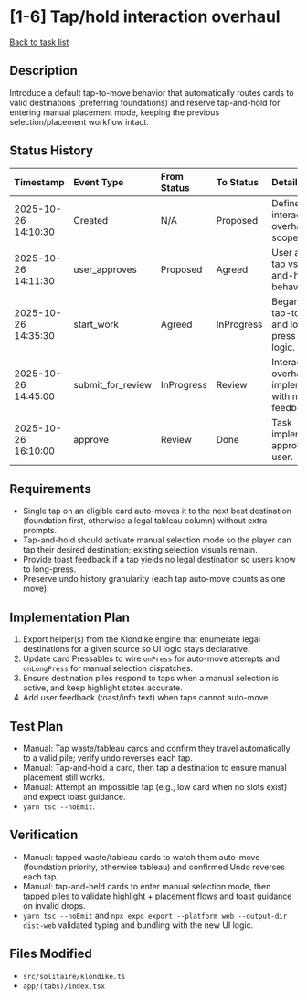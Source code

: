 # [1-6] Tap/hold interaction overhaul

[Back to task list](../tasks.md)

## Description
Introduce a default tap-to-move behavior that automatically routes cards to valid destinations (preferring foundations) and reserve tap-and-hold for entering manual placement mode, keeping the previous selection/placement workflow intact.

## Status History
| Timestamp | Event Type | From Status | To Status | Details | User |
| :-- | :-- | :-- | :-- | :-- | :-- |
| 2025-10-26 14:10:30 | Created | N/A | Proposed | Defined interaction overhaul scope. | ai_agent |
| 2025-10-26 14:11:30 | user_approves | Proposed | Agreed | User asked for tap vs. tap-and-hold behaviors. | user |
| 2025-10-26 14:35:30 | start_work | Agreed | InProgress | Began wiring tap-to-move and long-press selection logic. | ai_agent |
| 2025-10-26 14:45:00 | submit_for_review | InProgress | Review | Interaction overhaul implemented with new toast feedback. | ai_agent |
| 2025-10-26 16:10:00 | approve | Review | Done | Task implementation approved by user. | user |

## Requirements
- Single tap on an eligible card auto-moves it to the next best destination (foundation first, otherwise a legal tableau column) without extra prompts.
- Tap-and-hold should activate manual selection mode so the player can tap their desired destination; existing selection visuals remain.
- Provide toast feedback if a tap yields no legal destination so users know to long-press.
- Preserve undo history granularity (each tap auto-move counts as one move).

## Implementation Plan
1. Export helper(s) from the Klondike engine that enumerate legal destinations for a given source so UI logic stays declarative.
2. Update card Pressables to wire `onPress` for auto-move attempts and `onLongPress` for manual selection dispatches.
3. Ensure destination piles respond to taps when a manual selection is active, and keep highlight states accurate.
4. Add user feedback (toast/info text) when taps cannot auto-move.

## Test Plan
- Manual: Tap waste/tableau cards and confirm they travel automatically to a valid pile; verify undo reverses each tap.
- Manual: Tap-and-hold a card, then tap a destination to ensure manual placement still works.
- Manual: Attempt an impossible tap (e.g., low card when no slots exist) and expect toast guidance.
- `yarn tsc --noEmit`.

## Verification
- Manual: tapped waste/tableau cards to watch them auto-move (foundation priority, otherwise tableau) and confirmed Undo reverses each tap.
- Manual: tap-and-held cards to enter manual selection mode, then tapped piles to validate highlight + placement flows and toast guidance on invalid drops.
- `yarn tsc --noEmit` and `npx expo export --platform web --output-dir dist-web` validated typing and bundling with the new UI logic.

## Files Modified
- `src/solitaire/klondike.ts`
- `app/(tabs)/index.tsx`
